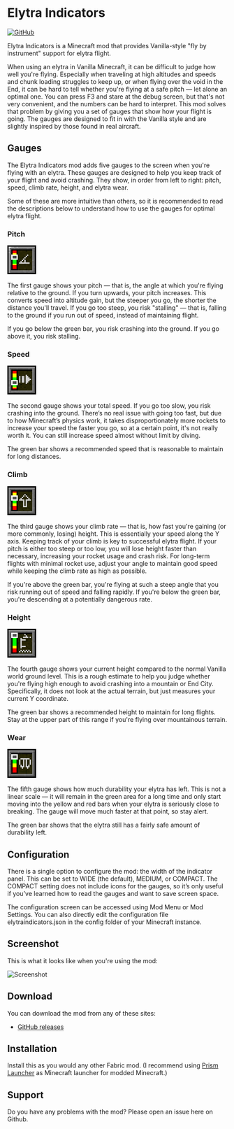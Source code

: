 # Elytra Indicators

[![GitHub](https://img.shields.io/github/downloads/magicus/ElytraIndicators/total?logo=github)](https://github.com/magicus/ElytraIndicators/releases)

Elytra Indicators is a Minecraft mod that provides Vanilla-style "fly by instrument" support for elytra flight.

When using an elytra in Vanilla Minecraft, it can be difficult to judge how well you're flying. Especially when traveling at high altitudes and speeds and chunk loading struggles to keep up, or when flying over the void in the End, it can be hard to tell whether you're flying at a safe pitch — let alone an optimal one. You can press F3 and stare at the debug screen, but that's not very convenient, and the numbers can be hard to interpret. This mod solves that problem by giving you a set of gauges that show how your flight is going. The gauges are designed to fit in with the Vanilla style and are slightly inspired by those found in real aircraft.

## Gauges

The Elytra Indicators mod adds five gauges to the screen when you're flying with an elytra. These gauges are designed to help you keep track of your flight and avoid crashing. They show, in order from left to right: pitch, speed, climb rate, height, and elytra wear.

Some of these are more intuitive than others, so it is recommended to read the descriptions below to understand how to use the gauges for optimal elytra flight.

### **Pitch**

![Pitch Gauge](docs/pitch.png)

The first gauge shows your pitch — that is, the angle at which you're flying relative to the ground. If you turn upwards, your pitch increases. This converts speed into altitude gain, but the steeper you go, the shorter the distance you'll travel. If you go too steep, you risk "stalling" — that is, falling to the ground if you run out of speed, instead of maintaining flight.

If you go below the green bar, you risk crashing into the ground. If you go above it, you risk stalling.

### **Speed**

![speed.png](docs/speed.png)

The second gauge shows your total speed. If you go too slow, you risk crashing into the ground. There’s no real issue with going too fast, but due to how Minecraft’s physics work, it takes disproportionately more rockets to increase your speed the faster you go, so at a certain point, it's not really worth it. You can still increase speed almost without limit by diving.

The green bar shows a recommended speed that is reasonable to maintain for long distances.

### **Climb**

![climb.png](docs/climb.png)

The third gauge shows your climb rate — that is, how fast you're gaining (or more commonly, losing) height. This is essentially your speed along the Y axis. Keeping track of your climb is key to successful elytra flight. If your pitch is either too steep or too low, you will lose height faster than necessary, increasing your rocket usage and crash risk. For long-term flights with minimal rocket use, adjust your angle to maintain good speed while keeping the climb rate as high as possible.

If you're above the green bar, you're flying at such a steep angle that you risk running out of speed and falling rapidly. If you're below the green bar, you're descending at a potentially dangerous rate.

### **Height**

![height.png](docs/height.png)

The fourth gauge shows your current height compared to the normal Vanilla world ground level. This is a rough estimate to help you judge whether you're flying high enough to avoid crashing into a mountain or End City. Specifically, it does not look at the actual terrain, but just measures your current Y coordinate.

The green bar shows a recommended height to maintain for long flights. Stay at the upper part of this range if you're flying over mountainous terrain.

### **Wear**

![wear.png](docs/wear.png)

The fifth gauge shows how much durability your elytra has left. This is not a linear scale — it will remain in the green area for a long time and only start moving into the yellow and red bars when your elytra is seriously close to breaking. The gauge will move much faster at that point, so stay alert.

The green bar shows that the elytra still has a fairly safe amount of durability left.

## Configuration

There is a single option to configure the mod: the width of the indicator panel. This can be set to WIDE (the default), MEDIUM, or COMPACT. The COMPACT setting does not include icons for the gauges, so it’s only useful if you’ve learned how to read the gauges and want to save screen space.

The configuration screen can be accessed using Mod Menu or Mod Settings. You can also directly edit the configuration file elytraindicators.json in the config folder of your Minecraft instance.

## Screenshot

This is what it looks like when you're using the mod:

![Screenshot](screenshot.png?raw=true)

## Download

You can download the mod from any of these sites:

* [GitHub releases](https://github.com/magicus/ElytraIndicators/releases)

## Installation

Install this as you would any other Fabric mod. (I recommend using [Prism Launcher](https://prismlauncher.org/) as Minecraft launcher for modded Minecraft.)

## Support

Do you have any problems with the mod? Please open an issue here on Github.
